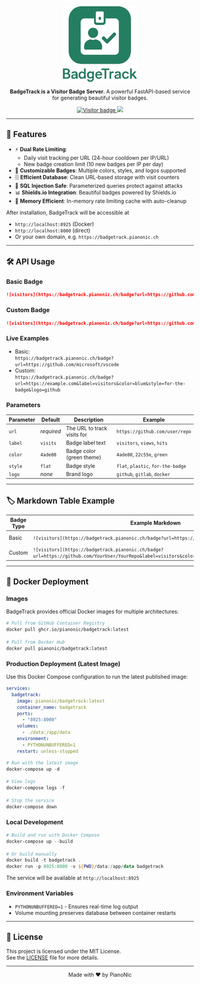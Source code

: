 <p align="center">
  <img src="assets/logo.png" width="200" alt="BadgeTrack Logo">
</p>
<p align="center">
  <strong>BadgeTrack is a Visitor Badge Server.</strong> 
  A powerful FastAPI-based service for generating beautiful visitor badges.
</p>
<p align="center">
  <a href="https://github.com/YourUser/BadgeTrack">
    <img src="https://badgetrack.pianonic.ch/badge?url=https://github.com/YourUser/BadgeTrack&label=visitors&color=237e61&style=flat&logo=github" alt="Visitor badge"/>
  </a>
  <a href="#-installation">
    <img src="https://img.shields.io/badge/Self--Host-Instructions-237e61.svg"/>
  </a>
</p>

---

## 🚀 Features

- ⚡ **Dual Rate Limiting**:  
  - Daily visit tracking per URL (24-hour cooldown per IP/URL)  
  - New badge creation limit (10 new badges per IP per day)
- 🎨 **Customizable Badges**: Multiple colors, styles, and logos supported
- 🗄️ **Efficient Database**: Clean URL-based storage with visit counters
- 🔐 **SQL Injection Safe**: Parameterized queries protect against attacks
- 📊 **Shields.io Integration**: Beautiful badges powered by Shields.io
- 💾 **Memory Efficient**: In-memory rate limiting cache with auto-cleanup

After installation, BadgeTrack will be accessible at  
- `http://localhost:8925` (Docker)  
- `http://localhost:8000` (direct)  
- Or your own domain, e.g. `https://badgetrack.pianonic.ch`

---

## 🛠️ API Usage

### Basic Badge

```markdown
![visitors](https://badgetrack.pianonic.ch/badge?url=https://github.com/YourUser/YourRepo)
```

### Custom Badge

```markdown
![visitors](https://badgetrack.pianonic.ch/badge?url=https://github.com/YourUser/YourRepo&label=visitors&color=4ade80&style=flat&logo=github)
```

### Live Examples

- Basic:  
  `https://badgetrack.pianonic.ch/badge?url=https://github.com/microsoft/vscode`
- Custom:  
  `https://badgetrack.pianonic.ch/badge?url=https://example.com&label=visitors&color=blue&style=for-the-badge&logo=github`

### Parameters

| Parameter | Default   | Description                        | Example                                 |
|-----------|-----------|------------------------------------|-----------------------------------------|
| `url`     | *required*| The URL to track visits for        | `https://github.com/user/repo`          |
| `label`   | `visits`  | Badge label text                   | `visitors`, `views`, `hits`             |
| `color`   | `4ade80`  | Badge color (green theme)          | `4ade80`, `22c55e`, `green`             |
| `style`   | `flat`    | Badge style                        | `flat`, `plastic`, `for-the-badge`      |
| `logo`    | *none*    | Brand logo                         | `github`, `gitlab`, `docker`            |

---

## 🏷️ Markdown Table Example

| Badge Type | Example Markdown | Preview |
|------------|------------------|---------|
| Basic | `![visitors](https://badgetrack.pianonic.ch/badge?url=https://github.com/YourUser/YourRepo)` | ![visitors](https://badgetrack.pianonic.ch/badge?url=https://github.com/YourUser/YourRepo) |
| Custom | `![visitors](https://badgetrack.pianonic.ch/badge?url=https://github.com/YourUser/YourRepo&label=visitors&color=4ade80&style=flat&logo=github)` | ![visitors](https://badgetrack.pianonic.ch/badge?url=https://github.com/YourUser/YourRepo&label=visitors&color=4ade80&style=flat&logo=github) |

---

## 🐳 Docker Deployment

### Images

BadgeTrack provides official Docker images for multiple architectures:

```bash
# Pull from GitHub Container Registry
docker pull ghcr.io/pianonic/badgetrack:latest

# Pull from Docker Hub
docker pull pianonic/badgetrack:latest
```

### Production Deployment (Latest Image)

Use this Docker Compose configuration to run the latest published image:

```yaml
services:
  badgetrack:
    image: pianonic/badgetrack:latest
    container_name: badgetrack
    ports:
      - "8925:8000"
    volumes:
      - ./data:/app/data
    environment:
      - PYTHONUNBUFFERED=1
    restart: unless-stopped
```

```powershell
# Run with the latest image
docker-compose up -d

# View logs
docker-compose logs -f

# Stop the service
docker-compose down
```

### Local Development

```powershell
# Build and run with Docker Compose
docker-compose up --build

# Or build manually
docker build -t badgetrack .
docker run -p 8925:8000 -v ${PWD}/data:/app/data badgetrack
```

The service will be available at `http://localhost:8925`

### Environment Variables

- `PYTHONUNBUFFERED=1` - Ensures real-time log output
- Volume mounting preserves database between container restarts

---

## 📜 License

This project is licensed under the MIT License.  
See the [LICENSE](LICENSE) file for more details.

---

<p align="center">Made with ❤️ by PianoNic</p>
